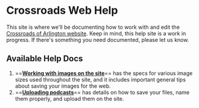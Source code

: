 # Crossroads Web Help

This site is where we'll be documenting how to work with and edit the [Crossroads of Arlington website](https://www.crossroadsofarlington.org). Keep in mind, this help site is a work in progress. If there's something you need documented, please let us know.

## Available Help Docs

1. ==__[Working with images on the site](working-with-images.md)__== has the specs for various image sizes used throughout the site, and it includes important general tips about saving your images for the web.
2. ==__[Uploading podcasts](podcasts.md)__== has details on how to save your files, name them properly, and upload them on the site.
